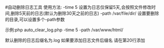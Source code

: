 #自动删除日志工具
使用方法:
-time 5  				设置为日志仅保留5天,会按照文件修改时间,删除5天前的日志(默认为删除30天之前的日志)
-path /var/file/dir/   	设置要删除的目录,可以设置多个-path参数


示例:php auto_clear_log.php -time 5 -path /var/www/html/ 

默认删除的日志后缀名为.log
如果要添加日志文件后缀名 请在第20行添加